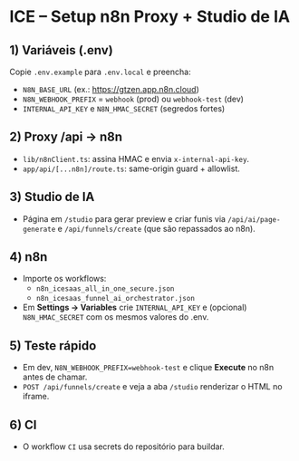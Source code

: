 # ICE – Setup n8n Proxy + Studio de IA

## 1) Variáveis (.env)
Copie `.env.example` para `.env.local` e preencha:
- `N8N_BASE_URL` (ex.: https://gtzen.app.n8n.cloud)
- `N8N_WEBHOOK_PREFIX` = `webhook` (prod) ou `webhook-test` (dev)
- `INTERNAL_API_KEY` e `N8N_HMAC_SECRET` (segredos fortes)

## 2) Proxy /api → n8n
- `lib/n8nClient.ts`: assina HMAC e envia `x-internal-api-key`.
- `app/api/[...n8n]/route.ts`: same-origin guard + allowlist.

## 3) Studio de IA
- Página em `/studio` para gerar preview e criar funis via `/api/ai/page-generate` e `/api/funnels/create` (que são repassados ao n8n).

## 4) n8n
- Importe os workflows:
  - `n8n_icesaas_all_in_one_secure.json`
  - `n8n_icesaas_funnel_ai_orchestrator.json`
- Em **Settings → Variables** crie `INTERNAL_API_KEY` e (opcional) `N8N_HMAC_SECRET` com os mesmos valores do .env.

## 5) Teste rápido
- Em dev, `N8N_WEBHOOK_PREFIX=webhook-test` e clique **Execute** no n8n antes de chamar.
- `POST /api/funnels/create` e veja a aba `/studio` renderizar o HTML no iframe.

## 6) CI
- O workflow `CI` usa secrets do repositório para buildar.
